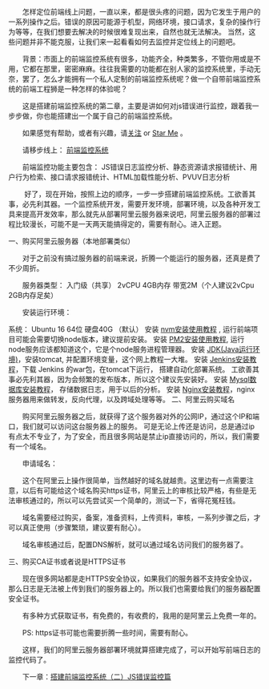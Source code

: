 　　怎样定位前端线上问题，一直以来，都是很头疼的问题，因为它发生于用户的一系列操作之后。错误的原因可能源于机型，网络环境，接口请求，复杂的操作行为等等，在我们想要去解决的时候很难复现出来，自然也就无法解决。 当然，这些问题并非不能克服，让我们来一起看看如何去监控并定位线上的问题吧。 

 

　　背景：市面上的前端监控系统有很多，功能齐全，种类繁多，不管你用或是不用，它都在那里，密密麻麻。往往我需要的功能都在别人家的监控系统里，手动无奈，罢了，怎么才能拥有一个私人定制的前端监控系统呢？做一个自带前端监控系统的前端工程狮是一种怎样的体验呢？

 

　　这是搭建前端监控系统的第二章，主要是讲如何对js错误进行监控，跟着我一步步做，你也能搭建出一个属于自己的前端监控系统。

　　如果感觉有帮助，或者有兴趣，请[关注](https://zhuanlan.zhihu.com/webfunny) or [Star Me](https://github.com/a597873885/webfunny_monitor) 。

 

　　请移步线上： [前端监控系统](http://www.webfunny.cn/webfunny_multi/home.html)  

 

　　前端监控功能主要包含：  JS错误日志监控分析、静态资源请求报错统计、用户行为检索、接口请求报错统计、HTML加载性能分析、PVUV日志分析

　　 好了，现在开始，按照上边的顺序，一步一步搭建前端监控系统。工欲善其事，必先利其器。一个监控系统开发，需要开发环境，部署环境，以及各种开发工具来提高开发效率，那么就先从部署阿里云服务器来说吧，阿里云服务器的部署过程比较漫长，可能不是一天两天能搞得定的，需要有耐心。进入正题。

一、购买阿里云服务器（本地部署类似）

　　对于之前没有搞过服务器的前端来说，折腾一个能运行的服务器，还真是费了不少周折。

　　服务器类型： 入门级（共享） 2vCPU 4GB内存 带宽2M（个人建议2vCpu 2GB内存足矣）

　　安装运行环境：

系统： Ubuntu 16 64位 硬盘40G （默认）
安装 [nvm安装使用教程](https://www.cnblogs.com/lizhanzhou/p/5596879.html) , 运行前端项目可能会需要切换node版本，建议提前安装。
安装 [PM2安装使用教程](https://www.cnblogs.com/lizhanzhou/p/5596879.html), 运行node服务应该都知道这个，它是个node服务进程管理器。
安装 [JDK(Java运行环境)](https://www.cnblogs.com/xuliangxing/p/7066913.html)，安装tomcat, 并配置环境变量，这个网上教程一大堆。
安装 [Jenkins安装教程](https://jingyan.baidu.com/article/36d6ed1f6928b51bcf4883ee.html)，下载 Jenkins 的war包，在tomcat下运行， 搭建自动化部署系统。 工欲善其事必先利其器，因为会频繁的发布版本，所以这个建议先安装好。
安装 [Mysql数据库安装教程](https://www.cnblogs.com/warm-stranger/p/10333348.html)， 存储数据日志，用于以后的分析。
安装 [Nginx安装教程](https://www.cnblogs.com/EasonJim/p/7806879.html)，nginx服务器用来做转发，反向代理，以及跨域处理等等。
二、阿里云购买域名

　　购买阿里云服务器之后，就获得了这个服务器对外的公网IP，通过这个IP和端口，我们就可以访问这台服务器上的服务。 可是无论上传还是访问，总是通过ip有点太不专业了，为了安全，而且很多网站是禁止ip直接访问的，所以，我们需要有一个域名。

　　申请域名：

　　这个在阿里云上操作很简单，当然越好的域名就越贵。这里边有一点需要注意，以后有可能给这个域名购买https证书，阿里云上的审核比较严格，有些是无法审核通过的，所以可以先尝试买一个简单的，测试一下，省得花冤枉钱。

　　域名需要经过购买，备案，准备资料，上传资料，审核，一系列步骤之后，才可以真正使用（步骤繁琐，建议要有耐心）。

　　域名审核通过后，配置DNS解析，就可以通过域名访问我们的服务器了。

三、购买CA证书或者说是HTTPS证书

　　现在很多网站都是走HTTPS安全协议，如果我们的服务器不支持安全协议，那么日志是无法被上传到我们的服务器上的。所以我们也需要给我们的服务器配置安全证书。

　　有多种方式获取证书，有免费的，有收费的，我用的是阿里云上免费一年的。

 　　PS: https证书可能也需要折腾一些时间，需要有耐心。

　　这样，我们的阿里云服务器部署环境就算搭建完成了，可以开始写前端日志的监控代码了。

　　下一章：[搭建前端监控系统（二）JS错误监控篇](https://www.cnblogs.com/warm-stranger/p/9417084.html)

 

 
